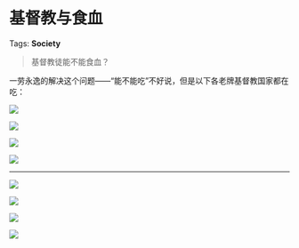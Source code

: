 # 基督教与食血

Tags: **Society**

> 基督教徒能不能食血？



一劳永逸的解决这个问题——“能不能吃”不好说，但是以下各老牌基督教国家都在吃：

![](https://pic1.zhimg.com/50/v2-ad459d44fa196436ef45446677b8b894_720w.jpg?source=2c26e567)  


![](https://picx.zhimg.com/50/v2-a2d838b52a1f37ca626eaf8ad7550767_720w.jpg?source=2c26e567)  


![](https://picx.zhimg.com/50/v2-3a4aad53b443404074a46888eda6583a_720w.jpg?source=2c26e567)  


![](https://picx.zhimg.com/50/v2-3fcb70de43e280986f1746df4ce107f1_720w.jpg?source=2c26e567)  




---

  


![](https://pic1.zhimg.com/50/v2-d1e06cd837d38c8deb38b8bb2305ffe9_720w.jpg?source=2c26e567)  


![](https://picx.zhimg.com/50/v2-b8b32374d70806c186f9801d6ad0fb76_720w.jpg?source=2c26e567)  


![](https://pica.zhimg.com/50/v2-c669fd196d27d983c4b1dc7ef669f023_720w.jpg?source=2c26e567)  


![](https://picx.zhimg.com/50/v2-776f6c27b47561936ac09c7ba4446125_720w.jpg?source=2c26e567)

